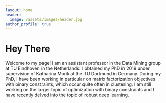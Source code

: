 ```yaml
---
layout: home
header:
  image: /assets/images/header.jpg
author_profile: true
---
```

# Hey There
Welcome  to my page! I am an assistant professor in the Data Mining group at TU Eindhoven in the Netherlands. I obtained my PhD in 2019 under supervision of Katharina Morik at the TU Dortmund in Germany.
During my PhD, I have been working in particular on matrix factorization objectives with binary constraints, which occur quite often in clustering. I am still working on the larger topic of optimization with binary constraints and I have recently delved into the topic of robust deep learning.

